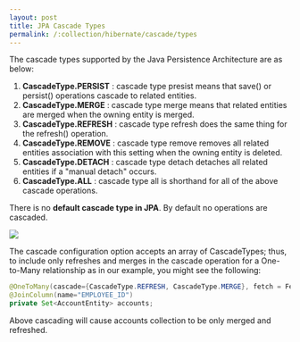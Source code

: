 ```yaml
---
layout: post
title: JPA Cascade Types
permalink: /:collection/hibernate/cascade/types
---
```


The cascade types supported by the Java Persistence Architecture are as below:
1.	**CascadeType.PERSIST** : cascade type presist means that save() or persist() operations cascade to related entities.
2.	**CascadeType.MERGE** : cascade type merge means that related entities are merged when the owning entity is merged.
3.	**CascadeType.REFRESH** : cascade type refresh does the same thing for the refresh() operation.
4.	**CascadeType.REMOVE** : cascade type remove removes all related entities association with this setting when the owning entity is deleted.
5.	**CascadeType.DETACH** : cascade type detach detaches all related entities if a "manual detach" occurs.
6.	**CascadeType.ALL** : cascade type all is shorthand for all of the above cascade operations.

There is no **default cascade type in JPA**. By default no operations are cascaded.

![]({{site.cdn}}/hibernate/cascade-types.png)

The cascade configuration option accepts an array of CascadeTypes; thus, to include only refreshes and merges in the cascade operation for a One-to-Many relationship as in our example, you might see the following:
```java
@OneToMany(cascade={CascadeType.REFRESH, CascadeType.MERGE}, fetch = FetchType.LAZY)
@JoinColumn(name="EMPLOYEE_ID")
private Set<AccountEntity> accounts;
```
Above cascading will cause accounts collection to be only merged and refreshed.
